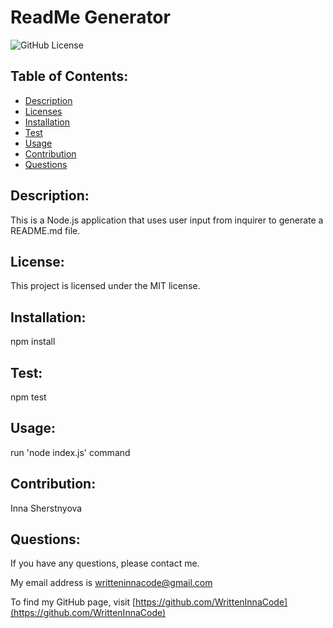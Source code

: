 # ReadMe Generator
  <img src="https://img.shields.io/badge/license-MIT-blue.svg" alt="GitHub License"> 

  ## Table of Contents:
  * [Description](#description)
  * [Licenses](#license) 
  * [Installation](#installation)
  * [Test](#test)
  * [Usage](#usage)
  * [Contribution](#contribution)
  * [Questions](#questions)

  ## Description:
  This is a Node.js application that uses user input from inquirer to generate a README.md file.
  
  ## License: 

This project is licensed under the MIT license. 

  ## Installation:
  npm install

  ## Test:
  npm test

  ## Usage:
  run 'node index.js' command

  ## Contribution:
  Inna Sherstnyova

## Questions:
If you have any questions, please contact me. 

My email address is writteninnacode@gmail.com 

To find my GitHub page, visit [https://github.com/WrittenInnaCode](https://github.com/WrittenInnaCode)
